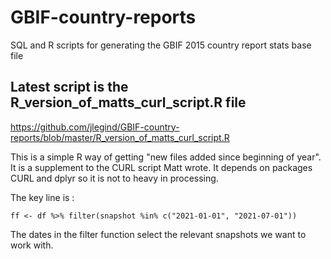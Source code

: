 # GBIF-country-reports
SQL and R scripts for generating the GBIF 2015 country report stats base file 

## Latest script is the R_version_of_matts_curl_script.R file
https://github.com/jlegind/GBIF-country-reports/blob/master/R_version_of_matts_curl_script.R

This is a simple R way of getting "new files added since beginning of year". It is a supplement to the CURL script Matt wrote.
It depends on packages CURL and dplyr so it is not to heavy in processing.

The key line is :

    ff <- df %>% filter(snapshot %in% c("2021-01-01", "2021-07-01"))
    
The dates in the filter function select the relevant snapshots we want to work with.
